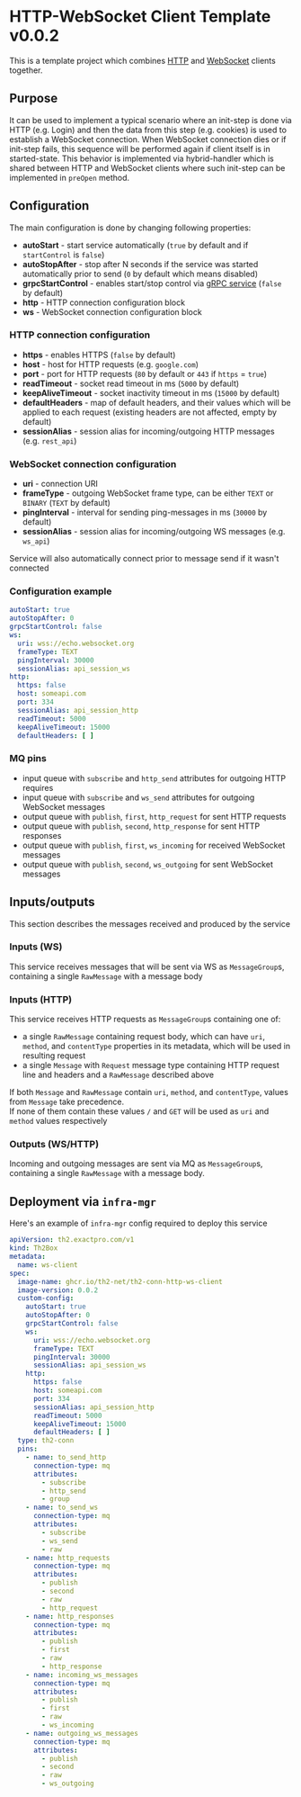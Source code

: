 # HTTP-WebSocket Client Template v0.0.2

This is a template project which combines [HTTP](https://github.com/th2-net/th2-conn-http-client)
and [WebSocket](https://github.com/th2-net/th2-conn-ws-client) clients together.

## Purpose

It can be used to implement a typical scenario where an init-step is done via HTTP (e.g. Login) and then the data from this step (e.g. cookies) is used to establish a WebSocket connection. When WebSocket connection dies or if init-step
fails, this sequence will be performed again if client itself is in started-state. This behavior is implemented via hybrid-handler which is shared between HTTP and WebSocket clients where such init-step can be implemented in `preOpen`
method.

## Configuration

The main configuration is done by changing following properties:

+ **autoStart** - start service automatically (`true` by default and if `startControl` is `false`)
+ **autoStopAfter** - stop after N seconds if the service was started automatically prior to send (`0` by default which means disabled)
+ **grpcStartControl** - enables start/stop control via [gRPC service](https://github.com/th2-net/th2-grpc-conn/blob/37c8ee21135225a6140bd459ec617c6fa5c04b3b/src/main/proto/th2_grpc_conn/conn.proto#L22) (`false` by default)
+ **http** - HTTP connection configuration block
+ **ws** - WebSocket connection configuration block

### HTTP connection configuration

+ **https** - enables HTTPS (`false` by default)
+ **host** - host for HTTP requests (e.g. `google.com`)
+ **port** - port for HTTP requests (`80` by default or `443` if `https` = `true`)
+ **readTimeout** - socket read timeout in ms (`5000` by default)
+ **keepAliveTimeout** - socket inactivity timeout in ms (`15000` by default)
+ **defaultHeaders** - map of default headers, and their values which will be applied to each request (existing headers are not affected, empty by default)
+ **sessionAlias** - session alias for incoming/outgoing HTTP messages (e.g. `rest_api`)

### WebSocket connection configuration

+ **uri** - connection URI
+ **frameType** - outgoing WebSocket frame type, can be either `TEXT` or `BINARY` (`TEXT` by default)
+ **pingInterval** - interval for sending ping-messages in ms (`30000` by default)
+ **sessionAlias** - session alias for incoming/outgoing WS messages (e.g. `ws_api`)

Service will also automatically connect prior to message send if it wasn't connected

### Configuration example

```yaml
autoStart: true
autoStopAfter: 0
grpcStartControl: false
ws:
  uri: wss://echo.websocket.org
  frameType: TEXT
  pingInterval: 30000
  sessionAlias: api_session_ws
http:
  https: false
  host: someapi.com
  port: 334
  sessionAlias: api_session_http
  readTimeout: 5000
  keepAliveTimeout: 15000
  defaultHeaders: [ ]
```

### MQ pins

* input queue with `subscribe` and `http_send` attributes for outgoing HTTP requires
* input queue with `subscribe` and `ws_send` attributes for outgoing WebSocket messages
* output queue with `publish`, `first`, `http_request` for sent HTTP requests
* output queue with `publish`, `second`, `http_response` for sent HTTP responses
* output queue with `publish`, `first`, `ws_incoming` for received WebSocket messages
* output queue with `publish`, `second`, `ws_outgoing` for sent WebSocket messages

## Inputs/outputs

This section describes the messages received and produced by the service

### Inputs (WS)

This service receives messages that will be sent via WS as `MessageGroup`s, containing a single `RawMessage` with a message body

### Inputs (HTTP)

This service receives HTTP requests as `MessageGroup`s containing one of:

* a single `RawMessage` containing request body, which can have `uri`, `method`, and `contentType` properties in its metadata, which will be used in resulting request
* a single `Message` with `Request` message type containing HTTP request line and headers and a `RawMessage` described above

If both `Message` and `RawMessage` contain `uri`, `method`, and `contentType`, values from `Message` take precedence.  
If none of them contain these values `/` and `GET` will be used as `uri` and `method` values respectively

### Outputs (WS/HTTP)

Incoming and outgoing messages are sent via MQ as `MessageGroup`s, containing a single `RawMessage` with a message body.

## Deployment via `infra-mgr`

Here's an example of `infra-mgr` config required to deploy this service

```yaml
apiVersion: th2.exactpro.com/v1
kind: Th2Box
metadata:
  name: ws-client
spec:
  image-name: ghcr.io/th2-net/th2-conn-http-ws-client
  image-version: 0.0.2
  custom-config:
    autoStart: true
    autoStopAfter: 0
    grpcStartControl: false
    ws:
      uri: wss://echo.websocket.org
      frameType: TEXT
      pingInterval: 30000
      sessionAlias: api_session_ws
    http:
      https: false
      host: someapi.com
      port: 334
      sessionAlias: api_session_http
      readTimeout: 5000
      keepAliveTimeout: 15000
      defaultHeaders: [ ]
  type: th2-conn
  pins:
    - name: to_send_http
      connection-type: mq
      attributes:
        - subscribe
        - http_send
        - group
    - name: to_send_ws
      connection-type: mq
      attributes:
        - subscribe
        - ws_send
        - raw
    - name: http_requests
      connection-type: mq
      attributes:
        - publish
        - second
        - raw
        - http_request
    - name: http_responses
      connection-type: mq
      attributes:
        - publish
        - first
        - raw
        - http_response
    - name: incoming_ws_messages
      connection-type: mq
      attributes:
        - publish
        - first
        - raw
        - ws_incoming
    - name: outgoing_ws_messages
      connection-type: mq
      attributes:
        - publish
        - second
        - raw
        - ws_outgoing
```
